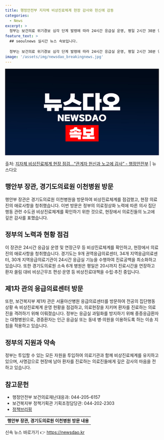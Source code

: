 ```yaml
---
title: 행정안전부 지자체 비상진료체계 현장 감사와 헌신에 감동
categories:
  - News
excerpt: >
  정부는 보건의료 위기경보 심각 단계 발령에 따라 24시간 응급실 운영, 평일 2시간 30분 연장근무 등 지자…
feature_text: >
  ## seoulnews 실시간 뉴스 속보입니다.

  정부는 보건의료 위기경보 심각 단계 발령에 따라 24시간 응급실 운영, 평일 2시간 30분 연장근무 등 지자…
image: '/assets/img/newsdao_breakingnews.jpg'
---
```


![뉴스다오 속보](/assets/img/newsdao_breakingnews.jpg)

<p>출처: <a href="https://newsdao.kr/3230" rel="dofollow">지자체 비상진료체계 현장 점검…“관계자 헌신과 노고에 감사” - 행정안전부</a> | 뉴스다오</p>

<h2>행안부 장관, 경기도의료원 이천병원 방문</h2>

<p data-ke-size="size16">행안부 장관은 경기도의료원 이천병원을 방문하여 비상진료체계를 점검했고, 현장 의료진의 애로사항을 청취했습니다. 이번 방문은 정부의 의료정상화 노력에 따른 의사 집단행동 관련 수도권 비상진료체계를 확인하기 위한 것으로, 현장에서 의료진들의 노고에 깊은 감사를 표했습니다.</p>

<h2 data-ke-size="size26">정부의 노력과 현황 점검</h2>

<p data-ke-size="size16">이 장관은 24시간 응급실 운영 및 연장근무 등 비상진료체계를 확인하고, 현장에서 의료진의 애로사항을 청취했습니다. 경기도는 9개 권역응급의료센터, 34개 지역응급의료센터, 30개 지역응급의료기관이 24시간 응급실 기능을 수행하여 진료공백을 최소화하고 있습니다. 또한 경기도의료원 소속 6개 병원은 평일은 20시까지 진료시간을 연장하고 환자 쏠림 대비 비상근무조 편성·운영 등 비상진료대책을 수립·추진 중입니다.</p>

<h2 data-ke-size="size26">제1차 관의 응급의료센터 방문</h2>

<p data-ke-size="size16">또한, 보건복지부 제1차 관은 서울아산병원 응급의료센터를 방문하여 전공의 집단행동 상황 속 비상진료체계 운영 현황을 점검하고, 의료현장을 지키며 환자를 진료하는 의료진을 격려하기 위해 이뤄졌습니다. 정부는 응급실 과밀화를 방지하기 위해 중증응급환자는 대형병원으로, 경증환자는 인근 응급실 또는 동네 병·의원을 이용하도록 하는 이송 지침을 적용하고 있습니다.</p>

<h2 data-ke-size="size26">정부의 지원과 약속</h2>

<p data-ke-size="size16">정부는 투입할 수 있는 모든 자원을 투입하여 의료기관과 함께 비상진료체계를 유지하고 있으며, 사명감으로 현장에 남아 환자를 진료하는 의료진들에게 깊은 감사의 마음을 전하고 있습니다.</p>

<h2 data-ke-size="size26">참고문헌</h2>

<ul>
	<li>행정안전부 보건의료재난대응과: 044-205-6157</li>
	<li>보건복지부 정책기획관 기획조정담당관: 044-202-2303</li>
	<li><a href="https://newsdao.kr/3230">정책브리핑</a></li>
</ul>

<table>
	<tr>
		<td style="text-align: center; height: 17px;"><b>행안부 장관, 경기도의료원 이천병원 방문 내용</b></td>
	</tr>
</table>
 

신속 뉴스 바로가기 👉 <a href="https://newsdao.kr" rel="dofollow">https://newsdao.kr</a>


